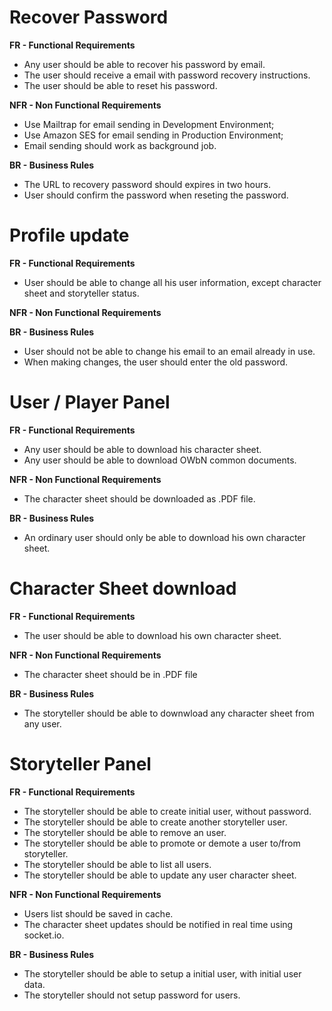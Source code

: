 # Recover Password
**FR - Functional Requirements**
- Any user should be able to recover his password by email.
- The user should receive a email with password recovery instructions.
- The user should be able to reset his password.

**NFR - Non Functional Requirements**
- Use Mailtrap for email sending in Development Environment;
- Use Amazon SES for email sending in Production Environment;
- Email sending should work as background job.

**BR - Business Rules**
- The URL to recovery password should expires in two hours.
- User should confirm the password when reseting the password.

# Profile update
**FR - Functional Requirements**
- User should be able to change all his user information, except character sheet and storyteller status.

**NFR - Non Functional Requirements**

**BR - Business Rules**
- User should not be able to change his email to an email already in use.
- When making changes, the user should enter the old password.

# User / Player Panel
**FR - Functional Requirements**
- Any user should be able to download his character sheet.
- Any user should be able to download OWbN common documents.

**NFR - Non Functional Requirements**
- The character sheet should be downloaded as .PDF file.

**BR - Business Rules**
- An ordinary user should only be able to download his own character sheet.

# Character Sheet download
**FR - Functional Requirements**
- The user should be able to download his own character sheet.

**NFR - Non Functional Requirements**
- The character sheet should be in .PDF file

**BR - Business Rules**
- The storyteller should be able to downwload any character sheet from any user.

# Storyteller Panel
**FR - Functional Requirements**
- The storyteller should be able to create initial user, without password.
- The storyteller should be able to create another storyteller user.
- The storyteller should be able to remove an user.
- The storyteller should be able to promote or demote a user to/from storyteller.
- The storyteller should be able to list all users.
- The storyteller should be able to update any user character sheet.

**NFR - Non Functional Requirements**
- Users list should be saved in cache.
- The character sheet updates should be notified in real time using socket.io.

**BR - Business Rules**
- The storyteller should be able to setup a initial user, with initial user data.
- The storyteller should not setup password for users.
